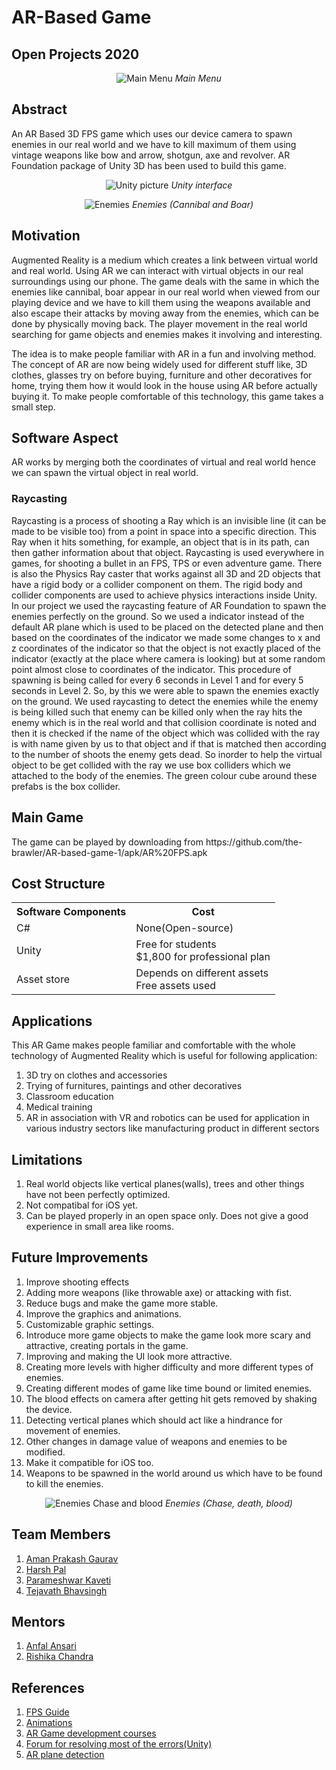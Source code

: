 <p align="justify">
<h1>AR-Based Game</h1>
<h2>Open Projects 2020</h2>
</p>

<p align="center">
<img src="https://github.com/the-brawler/AR-based-game-1/blob/main/Images%20and%20Videos/Images/Main-Menu.jpeg" alt="Main Menu">
<i>Main Menu</i>
</p>

<p align="justify">
<h2>Abstract</h2>
<p>An AR Based 3D FPS game which uses our device camera to spawn enemies in our real world and we have to kill maximum of them using vintage weapons like bow and arrow, shotgun, axe and revolver. AR Foundation package of Unity 3D has been used to build this game.</p>
</p>

<p align="center">
<img src="https://github.com/the-brawler/AR-based-game-1/blob/main/Images%20and%20Videos/Images/Unity-Pic.jpeg" alt="Unity picture">
<i>Unity interface</i>
</p>

<p align="center">
<img src="https://github.com/the-brawler/AR-based-game-1/blob/main/Images%20and%20Videos/Images/Cannibal-Boar-Enemies.jpeg" alt="Enemies">
<i>Enemies (Cannibal and Boar)</i>
</p>

<p align="justify">
<h2>Motivation</h2>
<p>Augmented Reality is a medium which creates a link between virtual world and real world. Using AR we can interact with virtual objects in our real surroundings using our phone. The game deals with the same in which the enemies like cannibal, boar appear in our real world when viewed from our playing device and we have to kill them using the weapons available and also escape their attacks by moving away from the enemies, which can be done by physically moving back. The player movement in the real world searching for game objects and enemies makes it involving and interesting.</p>
<p>
The idea is to make people familiar with AR in a fun and involving method. The concept of AR are now being widely used for different stuff like, 3D clothes, glasses try on before buying, furniture and other decoratives for home, trying them how it would look in the house using AR before actually buying it. To make people comfortable of this technology, this game takes a small step.</p>
</p>

<p align="justify">
<h2>Software Aspect</h2>
<p>AR works by merging both the coordinates of virtual and real world hence we can spawn the virtual object in real world.</p>
<h3>Raycasting</h3>
<p>
Raycasting is a process of shooting a Ray which is an invisible line (it can be made to be visible too) from a point in space into a specific direction. This Ray when it hits something, for example, an object that is in its path, can then gather information about that object. Raycasting is used everywhere in games, for shooting a bullet in an FPS, TPS or even adventure game. There is also the Physics Ray caster that works against all 3D and 2D objects that have a rigid body or a collider component on them. The rigid body and collider components are used to achieve physics interactions inside Unity.
In our project we used the raycasting feature of AR Foundation to spawn the enemies perfectly on the ground. So we used a indicator instead of the default AR plane which is used to be placed on the detected plane and then based on the coordinates of the indicator we made some changes to x and z coordinates of the indicator so that the object is not exactly placed of the indicator (exactly at the place where camera is looking) but at some random point almost close to coordinates of the indicator. This procedure of spawning is being called for every 6 seconds in Level 1 and for every 5 seconds in Level 2. So, by this we were able to spawn the enemies exactly on the ground.
We used raycasting to detect the enemies while the enemy is being killed such that enemy can be killed only when the ray hits the enemy which is in the real world and that collision coordinate is noted and then it is checked if the name of the object which was collided with the ray is with name given by us to that object and if that is matched then according to the number of shoots the enemy gets dead. So inorder to help the virtual object to be get collided with the ray we use box colliders which we attached to the body of the enemies. The green colour cube around these prefabs is the box collider. 
</p>
</p>

<p align="justify">
<h2>Main Game</h2>
<p>The game can be played by downloading from https://github.com/the-brawler/AR-based-game-1/apk/AR%20FPS.apk</p>
</p>

<p align="justify">
<h2>Cost Structure</h2>
<table style="width:100%">
  <tr>
    <th>Software Components</th>
    <th>Cost</th>
  </tr>
  <tr>
    <td>C#</td>
    <td>None(Open-source)</td>
  </tr>
  <tr>
    <td>Unity</td>
    <td>Free for students</br>$1,800 for professional plan</td>
  </tr>
  <tr>
    <td>Asset store</td>
    <td>Depends on different assets</br>Free assets used</td>
  </tr>
</table>
</p>

<p align="justify">
<h2>Applications</h2>
<p>This AR Game makes people familiar and comfortable with the whole technology of Augmented Reality which is useful for following application:
<ol>
<li> 3D try on clothes and accessories </li>
<li> Trying of furnitures, paintings and other decoratives </li>
<li> Classroom education </li>
<li> Medical training </li>
<li> AR in association with VR and robotics can be used for application in various industry sectors like manufacturing product in different sectors </li>
</ol>
</p>
</p>

<p align="justify">
<h2>Limitations</h2>
<p>

1. Real world objects like vertical planes(walls), trees and other things have not been perfectly optimized.
2. Not compatibal for iOS yet.
3. Can be played properly in an open space only. Does not give a good experience in small area like rooms.

</p>
</p>

<p align="justify">
<h2>Future Improvements</h2>
<p>

1. Improve shooting effects 
2. Adding more weapons (like throwable axe) or attacking with fist.
3. Reduce bugs and make the game more stable.
4. Improve the graphics and animations.
5. Customizable graphic settings.
6. Introduce more game objects to make the game look more scary and attractive, creating portals in the game.
7. Improving and making the UI look more attractive.
8. Creating more levels with higher difficulty and more different types of enemies.
9. Creating different modes of game like time bound or limited enemies.
10. The blood effects on camera after getting hit gets removed by shaking the device.
11. Detecting vertical planes which should act like a hindrance for movement of enemies.
12. Other changes in damage value of weapons and enemies to be modified.
13. Make it compatible for iOS too.
14. Weapons to be spawned in the world around us which have to be found to kill the enemies.

</p>
</p>

<p align="center">
<img src="https://github.com/the-brawler/AR-based-game-1/blob/main/Images%20and%20Videos/Images/Enemy-Death-Enemy-Chase-Blood.jpeg" alt="Enemies Chase and blood">
<i>Enemies (Chase, death, blood)</i>
</p>

<h2>Team Members</h2>
<p>

1. [Aman Prakash Gaurav](https://github.com/the-brawler)
2. [Harsh Pal](https://github.com/fanatic-hound)
3. [Parameshwar Kaveti](https://github.com/ParameshwarKS)
4. [Tejavath Bhavsingh](https://github.com/Bhav27)

</p>

<h2>Mentors</h2>
<p>

1. [Anfal Ansari](https://github.com/AnfalAnsari) 
2. [Rishika Chandra](https://github.com/chandrarishika14) 

</p>

<h2>References</h2>
<p>

1. [FPS Guide](https://www.youtube.com/watch?v=Sqb-Ue7wpsI&t=17652s)
2. [Animations](https://www.mixamo.com/)
3. [AR Game development courses](https://drive.google.com/drive/folders/1L2oJ8p5TppPiQD7Vw-KtCbtAPYDjI8l1?usp=sharing)
4. [Forum for resolving most of the errors(Unity)](https://www.answers.unity.com/index.html)
5. [AR plane detection](https://www.youtube.com/watch?v=Y2ewpLX6M_s)

</p>
